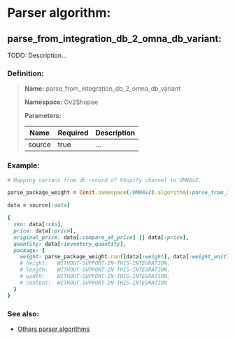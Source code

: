 # Parser algorithm:
 
## parse_from_integration_db_2_omna_db_variant:

TODO: Description...
    
### Definition:

> **Name:** parse_from_integration_db_2_omna_db_variant
> 
> **Namespace:** Ov2Shopee
>
> **Parameters:**
> 
> | Name | Required | Description |
> | --- | --- | --- |
> | source | true | ... |

### Example:
```RUBY
# Mapping variant from db record of Shopify channel to OMNAv2.

parse_package_weight = Cenit.namespace(:OMNAv2).algorithm(:parse_from_integration_db_2_omna_db_package_weight)

data = source[:data]

{
  sku: data[:sku],
  price: data[:price],
  original_price: data[:compare_at_price] || data[:price],
  quantity: data[:inventory_quantity],
  package: {
    weight: parse_package_weight.run([data[:weight], data[:weight_unit]]),
    # height:   WITHOUT-SUPPORT-IN-THIS-INTEGRATION,
    # length:   WITHOUT-SUPPORT-IN-THIS-INTEGRATION,
    # width:    WITHOUT-SUPPORT-IN-THIS-INTEGRATION,
    # content:  WITHOUT-SUPPORT-IN-THIS-INTEGRATION
  }
}
```

### See also:
* [Others parser algorithms](overview?id=parse_from_integration_db_2_omna_db_variant)